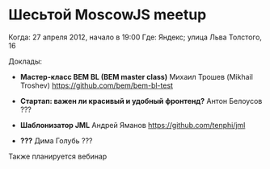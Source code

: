 # Шесьтой MoscowJS meetup

Когда: 27 апреля 2012, начало в 19:00
Где: Яндекс; улица Льва Толстого, 16

Доклады:

* **Мастер-класс BEM BL (BEM master class)**
  Михаил Трошев (Mikhail Troshev)
  https://github.com/bem/bem-bl-test

* **Стартап: важен ли красивый и удобный фронтенд?**
  Антон Белоусов
  ???

* **Шаблонизатор JML**
  Андрей Яманов
  https://github.com/tenphi/jml

* **???**
  Дима Голубь
  ???

Также планируется вебинар
